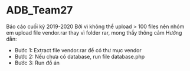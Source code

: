# ADB_Team27
Báo cáo cuối kỳ 2019-2020
Bởi vì không thể upload > 100 files nên nhóm em upload file vendor.rar thay vì folder rar, mong thầy thông cảm
Hướng dẫn: 
  - Bước 1: Extract file vendor.rar để có thư mục vendor
  - Bước 2: Nếu chưa có database, run file database.php
  - Bước 3: Run đồ án
